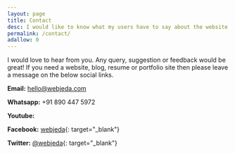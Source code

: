 ```yaml
---
layout: page
title: Contact
desc: I would like to know what my users have to say about the website. Any query, suggestion or tip would be great. Contacting WebJeda is easy. Just fill up the form and hit send.
permalink: /contact/
adallow: 0
---
```


I would love to hear from you. Any query, suggestion or feedback would be great! If you need a website, blog, resume or portfolio site then please leave a message on the below social links.

**Email:** [hello@webjeda.com](mailto:hello@webjeda.com)

**Whatsapp:** +91 890 447 5972


<div class="youbt">
<strong>Youtube:</strong>&nbsp;<div class="g-ytsubscribe" data-channelid="UCbOO7d0vVo0kIrkd7m32irg" data-layout="default" data-count="hidden"></div>
</div>

**Facebook:** [webjeda](https://facebook.com/webjeda){: target="_blank"}

**Twitter:** [@webjeda](https://twitter.com/webjeda){: target="_blank"}

<style>
.youbt {
  
}
</style>
<script src="https://apis.google.com/js/platform.js"></script>